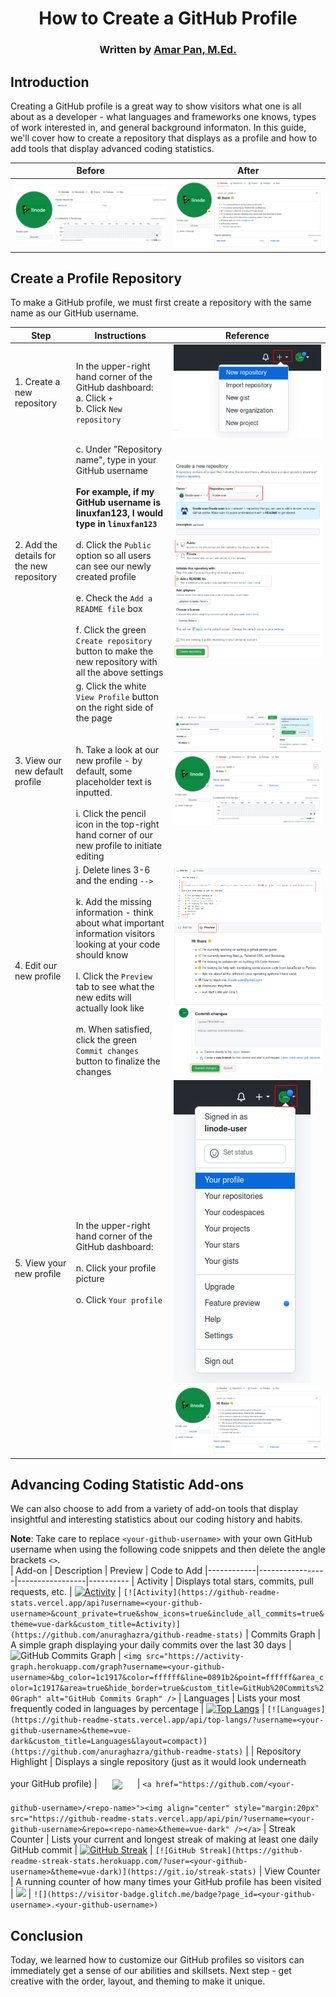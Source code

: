 <div align="center">

# How to Create a GitHub Profile
<h3 align="center" id="author">
   Written by <a href="https://www.linkedin.com/in/profpan396/">Amar Pan, M.Ed.</a> 
   <div align="center">

 </h3>

<!-- ![](https://visitor-badge.glitch.me/badge?page_id=profpan396.github-profile-creation-tutorial) -->
</div>

## Introduction
Creating a GitHub profile is a great way to show visitors what one is all about as a developer - what languages and frameworks one knows, types of work interested in, and general background informaton. In this guide, we'll cover how to create a repository that displays as a profile and how to add tools that display advanced coding statistics.  

| Before | After |
|:------:|:-----:|
|![](images/ghprofile-before-no-profile.png) | ![](images/ghprofile-final-profile.png) 

## Create a Profile Repository
To make a GitHub profile, we must first create a repository with the same name as our GitHub username. 

|      Step      |      Instructions      |      Reference |
|----------------|------------------------|---------------
|1. Create a new repository | In the upper-right hand corner of the GitHub dashboard: <br>a. Click `+` <br> b. Click `New repository`            | ![](images/ghprofile-new-repo.png)
|2. Add the details for the new repository | c. Under "Repository name", type in your GitHub username <br><br> **For example, if my GitHub username is linuxfan123, I would type in `linuxfan123`** <br><br> d. Click the `Public` option so all users can see our newly created profile <br><br> e. Check the `Add a README file` box <br><br> f. Click the green `Create repository` button to make the new repository with all the above settings   | ![](images/ghprofile-name-repo.png)
|3. View our new default profile | g. Click the white `View Profile` button on the right side of the page <br><br><br> h. Take a look at our new profile - by default, some placeholder text is inputted. <br><br> i. Click the pencil icon in the top-right hand corner of our new profile to initiate editing |  ![](images/ghprofile-created-profile.png) ![](images/ghprofile-default-profile.png)
| 4. Edit our new profile | j. Delete lines 3-6 and the ending `-->` <br><br> k. Add the missing information - think about what important information visitors looking at your code should know <br><br> l. Click the `Preview` tab to see what the new edits will actually look like <br><br> m. When satisfied, click the green `Commit changes` button to finalize the changes  | ![](images/ghprofile-edit-profile.png) ![](images/ghprofile-preview.png)
| 5. View your new profile | In the upper-right hand corner of the GitHub dashboard: <br><br>n. Click your profile picture <br><br> o. Click `Your profile` <br><br> | ![](images/ghprofile-your-profile.png)![](images/ghprofile-final-profile.png)

## Advancing Coding Statistic Add-ons
We can also choose to add from a variety of add-on tools that display insightful and interesting statistics about our coding history and habits.

**Note**: Take care to replace `<your-github-username>` with your own GitHub username when using the following code snippets and then delete the angle brackets `<>`. 
<br>
|   Add-on   |   Description   |   Preview   |   Code to Add 
|------------|-----------------|-----------------|----------
| Activity   | Displays total stars, commits, pull requests, etc. | [![Activity](https://github-readme-stats.vercel.app/api?username=profpan396&count_private=true&show_icons=true&include_all_commits=true&theme=vue-dark&custom_title=Activity)](https://github.com/anuraghazra/github-readme-stats) | `[![Activity](https://github-readme-stats.vercel.app/api?username=<your-github-username>&count_private=true&show_icons=true&include_all_commits=true&theme=vue-dark&custom_title=Activity)](https://github.com/anuraghazra/github-readme-stats)`
| Commits Graph | A simple graph displaying your daily commits over the last 30 days |  <img src="https://activity-graph.herokuapp.com/graph?username=profpan396&bg_color=1c1917&color=ffffff&line=0891b2&point=ffffff&area_color=1c1917&area=true&hide_border=true&custom_title=GitHub%20Commits%20Graph" alt="GitHub Commits Graph" /> | `<img src="https://activity-graph.herokuapp.com/graph?username=<your-github-username>&bg_color=1c1917&color=ffffff&line=0891b2&point=ffffff&area_color=1c1917&area=true&hide_border=true&custom_title=GitHub%20Commits%20Graph" alt="GitHub Commits Graph" />`
| Languages  | Lists your most frequently coded in languages by percentage | [![Top Langs](https://github-readme-stats.vercel.app/api/top-langs/?username=profpan396&theme=vue-dark&custom_title=Languages&layout=compact)](https://github.com/anuraghazra/github-readme-stats) | `[![Languages](https://github-readme-stats.vercel.app/api/top-langs/?username=<your-github-username>&theme=vue-dark&custom_title=Languages&layout=compact)](https://github.com/anuraghazra/github-readme-stats)` | 
| Repository Highlight | Displays a single repository (just as it would look underneath your GitHub profile) | <a href="https://github.com/profpan396/simon-memory-game"><img align="center" style="margin:20px" src="https://github-readme-stats.vercel.app/api/pin/?username=profpan396&repo=simon-memory-game&theme=vue-dark" /></a> | `<a href="https://github.com/<your-github-username>/<repo-name>"><img align="center" style="margin:20px" src="https://github-readme-stats.vercel.app/api/pin/?username=<your-github-username>&repo=<repo-name>&theme=vue-dark" /></a>`
| Streak Counter | Lists your current and longest streak of making at least one daily GitHub commit | [![GitHub Streak](https://github-readme-streak-stats.herokuapp.com/?user=profpan396&theme=vue-dark)](https://git.io/streak-stats) | `[![GitHub Streak](https://github-readme-streak-stats.herokuapp.com/?user=<your-github-username>&theme=vue-dark)](https://git.io/streak-stats)`
| View Counter | A running counter of how many times your GitHub profile has been visited | ![](https://visitor-badge.glitch.me/badge?page_id=amarpan.amarpan) | `![](https://visitor-badge.glitch.me/badge?page_id=<your-github-username>.<your-github-username>)`

## Conclusion
Today, we learned how to customize our GitHub profiles so visitors can immediately get a sense of our abilities and skillsets. Next step - get creative with the order, layout, and theming to make it unique. 